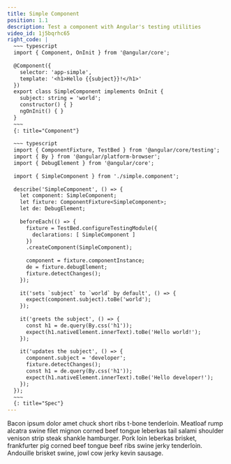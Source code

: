 ```yaml
---
title: Simple Component 
position: 1.1
description: Test a component with Angular's testing utilities
video_id: 1j5bqrhc65
right_code: |
  ~~~ typescript
  import { Component, OnInit } from '@angular/core';
  
  @Component({
    selector: 'app-simple',
    template: '<h1>Hello {{subject}}!</h1>'
  })
  export class SimpleComponent implements OnInit {
    subject: string = 'world';
    constructor() { }
    ngOnInit() { }
  }
  ~~~
  {: title="Component"}
  
  ~~~ typescript
  import { ComponentFixture, TestBed } from '@angular/core/testing';
  import { By } from '@angular/platform-browser';
  import { DebugElement } from '@angular/core';
  
  import { SimpleComponent } from './simple.component';
  
  describe('SimpleComponent', () => {
    let component: SimpleComponent;
    let fixture: ComponentFixture<SimpleComponent>;
    let de: DebugElement;
  
    beforeEach(() => {
      fixture = TestBed.configureTestingModule({
        declarations: [ SimpleComponent ]
      })
      .createComponent(SimpleComponent);
  
      component = fixture.componentInstance;
      de = fixture.debugElement;
      fixture.detectChanges();
    });
  
    it('sets `subject` to `world` by default', () => {
      expect(component.subject).toBe('world');
    });
  
    it('greets the subject', () => {
      const h1 = de.query(By.css('h1'));
      expect(h1.nativeElement.innerText).toBe('Hello world!');
    });
  
    it('updates the subject', () => {
      component.subject = 'developer';
      fixture.detectChanges();
      const h1 = de.query(By.css('h1'));
      expect(h1.nativeElement.innerText).toBe('Hello developer!');
    });
  });
  ~~~
  {: title="Spec"}
---
```


Bacon ipsum dolor amet chuck short ribs t-bone tenderloin. Meatloaf rump alcatra swine filet mignon corned beef tongue leberkas tail salami shoulder venison strip steak shankle hamburger. Pork loin leberkas brisket, frankfurter pig corned beef tongue beef ribs swine jerky tenderloin. Andouille brisket swine, jowl cow jerky kevin sausage.

